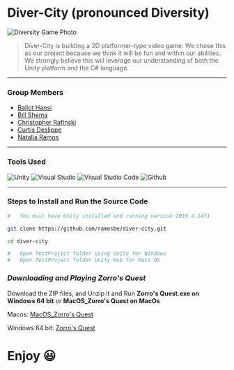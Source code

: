 # Diver-City (pronounced Diversity)
![Diversity Game Photo](https://github.com/ramosbe/diver-city/blob/master/img/divercity-game.png)
> Diver-City is building a 2D platformer-type video game. We chose this as our
> project because we think it will be fun and within our abilities. We strongly believe this will
> leverage our understanding of both the Unity platform and the C# language.
---
### Group Members
* [Baljot Hansi](https://github.com/bhansi) 
* [Bill Shema](https://github.com/nohack11)
* [Christopher Rafinski](https://github.com/brofinski)
* [Curtis Deslippe](https://github.com/cursit2)
* [Natalia Ramos](https://github.com/ramosbe)

---

### Tools Used 
![Unity](https://github.com/ramosbe/diver-city/blob/master/img/iconfinder_Unity.png "Unity")
![Visual Studio](https://github.com/ramosbe/diver-city/blob/master/img/iconfinder_Visual_Studio.png "Visual Studio")
![Visual Studio Code](https://github.com/ramosbe/diver-city/blob/master/img/iconfinder_Visual_Code.png "Visual Studio Code")
![Github](https://github.com/ramosbe/diver-city/blob/master/img/iconfinder_github.png "Github")

---

### Steps to Install and Run the Source Code

```bash
#   You must have Unity installed and running version 2019.4.14f1

git clone https://github.com/ramosbe/diver-city.git

cd diver-city

#   Open TestProject folder using Unity for Windows
#   Open TestProject folder Unity Hub for Macs OS
```
### ___Downloading and Playing Zorro's Quest___

 Download the ZIP files, and Unzip it and Run **Zorro's Quest.exe on Windows 64 bit** or  **MacOS_Zorro's Quest on MacOs**

 Macos: <a id="raw-url" href="https://github.com/ramosbe/diver-city/blob/master/MacOs_Zorro's%20Quest.zip">MacOS_Zorro's Quest</a>

 Windows 64 bit: <a id="raw-url" href="https://github.com/ramosbe/diver-city/blob/master/Zorro's%20Quest.zip">Zorro's Quest</a>

 # Enjoy :smiley: 